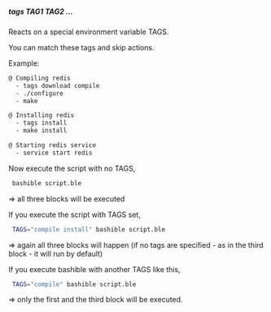 ##### tags TAG1 TAG2 ...

Reacts on a special environment variable TAGS.

You can match these tags and skip actions.

Example:

```bash
@ Compiling redis
  - tags download compile
  - ./configure
  - make

@ Installing redis
  - tags install
  - make install

@ Starting redis service
  - service start redis
```

Now execute the script with no TAGS,

 ```bash
  bashible script.ble
 ```

=> all three blocks will be executed

If you execute the script with TAGS set,

 ```bash
  TAGS="compile install" bashible script.ble
 ```

=> again all three blocks will happen (if no tags are specified - as in the third block - it will run by default)

If you execute bashible with another TAGS like this,

 ```bash
  TAGS="compile" bashible script.ble
 ```

=> only the first and the third block will be executed.

